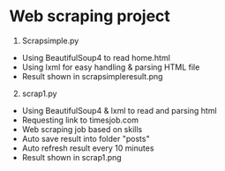 # Web scraping project

1) Scrapsimple.py

- Using BeautifulSoup4 to read home.html 
- Using lxml for easy handling & parsing HTML file
- Result shown in scrapsimpleresult.png

2) scrap1.py

- Using BeautifulSoup4 & lxml to read and parsing html
- Requesting link to timesjob.com
- Web scraping job based on skills 
- Auto save result into folder "posts"
- Auto refresh result every 10 minutes
- Result shown in scrap1.png

